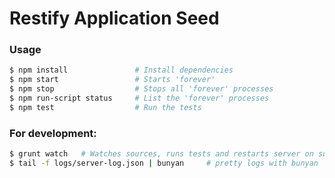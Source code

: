 Restify Application Seed
========================

### Usage 

```bash
$ npm install               # Install dependencies
$ npm start                 # Starts 'forever'
$ npm stop                  # Stops all 'forever' processes
$ npm run-script status     # List the 'forever' processes
$ npm test                  # Run the tests
```

### For development:

```bash
$ grunt watch   # Watches sources, runs tests and restarts server on success
$ tail -f logs/server-log.json | bunyan     # pretty logs with bunyan
```


